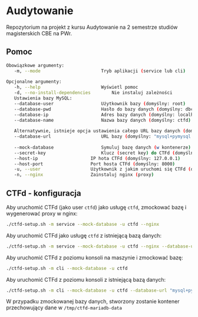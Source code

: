 # Audytowanie
Repozytorium na projekt z kursu Audytowanie na 2 semestrze studiów magisterskich CBE na PWr.

## Pomoc

```bash
Obowiązkowe argumenty:
   -m, --mode        				Tryb aplikacji (service lub cli)
   
Opcjonalne argumenty:
   -h, --help        				Wyświetl pomoc
   -d, --no-install-dependencies		Nie instaluj zależności
   Ustawienia bazy MySQL:
   --database-user        			Użytkownik bazy (domyślny: root)
   --database-pwd        			Hasło do bazy danych (domyślny: dbctfdpass)
   --database-ip        			Adres bazy danych (domyślny: localhost)
   --database-name        			Nazwa bazy danych (domyślny: ctfd)
   
   Alternatywnie, istnieje opcja ustawienia całego URL bazy danych (domyślny typ to mysql+pymysql)
   --database-url        			URL bazy (domyślny: "mysql+pymysql://root:dbctfdpass@localhost/ctfd")
   
   --mock-database        			Symuluj bazę danych (w kontenerze)
   --secret-key       				Klucz (secret key) do CTFd (domyślny: empty)
   --host-ip					IP hota CTFd (domyślny: 127.0.0.1)
   --host-port					Port hosta CTFd (domyślny: 8000)
   -u, --user					Użytkownik z jakim uruchomi się CTFd (domyślny: aktualny użytkownik)
   -n, --nginx					Zainstaluj nginx (proxy)
```

## CTFd - konfiguracja

Aby uruchomić CTFd (jako user `ctfd`) jako usługę `ctfd`, zmockować bazę i wygenerować proxy w nginx:
```bash
./ctfd-setup.sh -m service --mock-database -u ctfd --nginx
```

Aby uruchomić CTFd jako usługę `ctfd` z istniejącą bazą danych:
```bash
./ctfd-setup.sh -m service --mock-database -u ctfd --nginx --database-url "mysql+pymysql://root:example@localhost/ctfd"
```

Aby uruchomić CTFd z poziomu konsoli na maszynie i zmockować bazę:
```bash
./ctfd-setup.sh -m cli --mock-database -u ctfd 
```

Aby uruchomić CTFd z poziomu konsoli z istniejącą bazą danych:
```bash
./ctfd-setup.sh -m cli --mock-database -u ctfd --database-url "mysql+pymysql://root:example@localhost/ctfd"
```

W przypadku zmockowanej bazy danych, stworzony zostanie kontener przechowujący dane w `/tmp/ctfd-mariadb-data`
